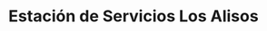 ---
title: "Estación de Servicios Los Alisos"
url: /caracas/estacion-de-servicios-los-alisos-av-andres-galarraga-2/
shop: comodidad
---